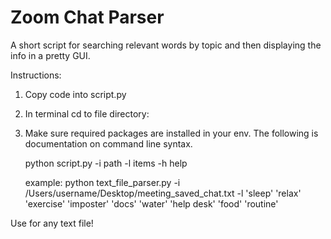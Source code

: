 # Zoom Chat Parser
A short script for searching relevant words by topic and then displaying the info in a pretty GUI.   

Instructions:
1. Copy code into script.py
2. In terminal cd to file directory:
3. Make sure required packages are installed in your env.  The following is documentation on command line syntax.
   
   python script.py -i path -l items -h help
   
   example:
   python text_file_parser.py -i /Users/username/Desktop/meeting_saved_chat.txt -l 'sleep' 'relax' 'exercise' 'imposter' 'docs' 'water' 'help desk' 'food' 'routine'

Use for any text file!
